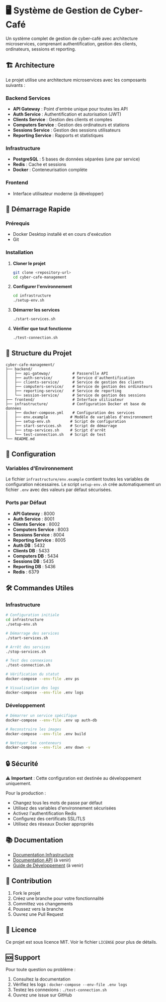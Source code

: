 # 🖥️ Système de Gestion de Cyber-Café

Un système complet de gestion de cyber-café avec architecture microservices, comprenant authentification, gestion des clients, ordinateurs, sessions et reporting.

## 🏗️ Architecture

Le projet utilise une architecture microservices avec les composants suivants :

### Backend Services
- **API Gateway** : Point d'entrée unique pour toutes les API
- **Auth Service** : Authentification et autorisation (JWT)
- **Clients Service** : Gestion des clients et comptes
- **Computers Service** : Gestion des ordinateurs et stations
- **Sessions Service** : Gestion des sessions utilisateurs
- **Reporting Service** : Rapports et statistiques

### Infrastructure
- **PostgreSQL** : 5 bases de données séparées (une par service)
- **Redis** : Cache et sessions
- **Docker** : Conteneurisation complète

### Frontend
- Interface utilisateur moderne (à développer)

## 🚀 Démarrage Rapide

### Prérequis
- Docker Desktop installé et en cours d'exécution
- Git

### Installation

1. **Cloner le projet**
   ```bash
   git clone <repository-url>
   cd cyber-cafe-management
   ```

2. **Configurer l'environnement**
   ```bash
   cd infrastructure
   ./setup-env.sh
   ```

3. **Démarrer les services**
   ```bash
   ./start-services.sh
   ```

4. **Vérifier que tout fonctionne**
   ```bash
   ./test-connection.sh
   ```

## 📁 Structure du Projet

```
cyber-cafe-management/
├── backend/
│   ├── api-gateway/          # Passerelle API
│   ├── auth-service/         # Service d'authentification
│   ├── clients-service/      # Service de gestion des clients
│   ├── computers-service/    # Service de gestion des ordinateurs
│   ├── reporting-service/    # Service de reporting
│   └── session-service/      # Service de gestion des sessions
├── frontend/                 # Interface utilisateur
├── infrastructure/           # Configuration Docker et base de données
│   ├── docker-compose.yml    # Configuration des services
│   ├── env.example          # Modèle de variables d'environnement
│   ├── setup-env.sh         # Script de configuration
│   ├── start-services.sh    # Script de démarrage
│   ├── stop-services.sh     # Script d'arrêt
│   └── test-connection.sh   # Script de test
└── README.md
```

## 🔧 Configuration

### Variables d'Environnement
Le fichier `infrastructure/env.example` contient toutes les variables de configuration nécessaires. Le script `setup-env.sh` crée automatiquement un fichier `.env` avec des valeurs par défaut sécurisées.

### Ports par Défaut
- **API Gateway** : 8000
- **Auth Service** : 8001
- **Clients Service** : 8002
- **Computers Service** : 8003
- **Sessions Service** : 8004
- **Reporting Service** : 8005
- **Auth DB** : 5432
- **Clients DB** : 5433
- **Computers DB** : 5434
- **Sessions DB** : 5435
- **Reporting DB** : 5436
- **Redis** : 6379

## 🛠️ Commandes Utiles

### Infrastructure
```bash
# Configuration initiale
cd infrastructure
./setup-env.sh

# Démarrage des services
./start-services.sh

# Arrêt des services
./stop-services.sh

# Test des connexions
./test-connection.sh

# Vérification du statut
docker-compose --env-file .env ps

# Visualisation des logs
docker-compose --env-file .env logs
```

### Développement
```bash
# Démarrer un service spécifique
docker-compose --env-file .env up auth-db

# Reconstruire les images
docker-compose --env-file .env build

# Nettoyer les conteneurs
docker-compose --env-file .env down -v
```

## 🔒 Sécurité

⚠️ **Important** : Cette configuration est destinée au développement uniquement.

Pour la production :
- Changez tous les mots de passe par défaut
- Utilisez des variables d'environnement sécurisées
- Activez l'authentification Redis
- Configurez des certificats SSL/TLS
- Utilisez des réseaux Docker appropriés

## 📚 Documentation

- [Documentation Infrastructure](infrastructure/README.md)
- [Documentation API](backend/api-gateway/README.md) (à venir)
- [Guide de Développement](docs/development.md) (à venir)

## 🤝 Contribution

1. Fork le projet
2. Créez une branche pour votre fonctionnalité
3. Committez vos changements
4. Poussez vers la branche
5. Ouvrez une Pull Request

## 📄 Licence

Ce projet est sous licence MIT. Voir le fichier `LICENSE` pour plus de détails.

## 🆘 Support

Pour toute question ou problème :
1. Consultez la documentation
2. Vérifiez les logs : `docker-compose --env-file .env logs`
3. Testez les connexions : `./test-connection.sh`
4. Ouvrez une issue sur GitHub
